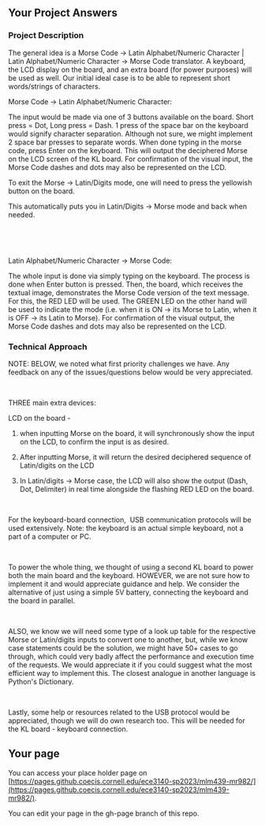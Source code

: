 ## Your Project Answers

### Project Description

The general idea is a Morse Code -> Latin Alphabet/Numeric Character | Latin Alphabet/Numeric Character -> Morse Code translator. A keyboard, the LCD display on the board, and an extra board (for power purposes) will be used as well. Our initial ideal case is to be able to represent short words/strings of characters.

Morse Code -> Latin Alphabet/Numeric Character:

The input would be made via one of 3 buttons available on the board. Short press = Dot, Long press = Dash. 1 press of the space bar on the keyboard would signify character separation. Although not sure, we might implement 2 space bar presses to separate words. When done typing in the morse code, press Enter on the keyboard. This will output the deciphered Morse on the LCD screen of the KL board. For confirmation of the visual input, the Morse Code dashes and dots may also be represented on the LCD.

To exit the Morse -> Latin/Digits mode, one will need to press the yellowish button on the board.

This automatically puts you in Latin/Digits -> Morse mode and back when needed.

 

 

Latin Alphabet/Numeric Character -> Morse Code:

The whole input is done via simply typing on the keyboard. The process is done when Enter button is pressed. Then, the board, which receives the textual image, demonstrates the Morse Code version of the text message. For this, the RED LED will be used. The GREEN LED on the other hand will be used to indicate the mode (i.e. when it is ON -> its Morse to Latin, when it is OFF -> its Latin to Morse). For confirmation of the visual output, the Morse Code dashes and dots may also be represented on the LCD.
### Technical Approach

NOTE: BELOW, we noted what first priority challenges we have. Any feedback on any of the issues/questions below would be very appreciated.

 

THREE main extra devices:

LCD on the board -

1) when inputting Morse on the board, it will synchronously show the input on the LCD, to confirm the input is as desired. 

2) After inputting Morse, it will return the desired deciphered sequence of Latin/digits on the LCD

3) In Latin/digits -> Morse case, the LCD will also show the output (Dash, Dot, Delimiter) in real time alongside the flashing RED LED on the board. 

 

For the keyboard-board connection,  USB communication protocols will be used extensively. Note: the keyboard is an actual simple keyboard, not a part of a computer or PC.

 

To power the whole thing, we thought of using a second KL board to power both the main board and the keyboard. HOWEVER, we are not sure how to implement it and would appreciate guidance and help. We consider the alternative of just using a simple 5V battery, connecting the keyboard and the board in parallel.

 

ALSO, we know we will need some type of a look up table for the respective Morse or Latin/digits inputs to convert one to another, but, while we know case statements could be the solution, we might have 50+ cases to go through, which could very badly affect the performance and execution time of the requests. We would appreciate it if you could suggest what the most efficient way to implement this. The closest analogue in another language is Python's Dictionary.

 

Lastly, some help or resources related to the USB protocol would be appreciated, though we will do own research too. This will be needed for the KL board - keyboard connection.
## Your page
You can access your place holder page on [https://pages.github.coecis.cornell.edu/ece3140-sp2023/mlm439-mr982/](https://pages.github.coecis.cornell.edu/ece3140-sp2023/mlm439-mr982/).

You can edit your page in the gh-page branch of this repo.